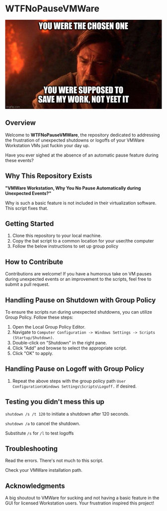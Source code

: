# WTFNoPauseVMWare

![WTFNoPauseVMWare Logo](86hcuv.jpg)

## Overview

Welcome to **WTFNoPauseVMWare**, the repository dedicated to addressing the frustration of unexpected shutdowns or logoffs of your VMWare Workstation VMs just fuckin your day up. 

Have you ever sighed at the absence of an automatic pause feature during these events?

## Why This Repository Exists

**"VMWare Workstation, Why You No Pause Automatically during Unexpected Events?"**

Why is such a basic feature is not included in their virtualization software. This script fixes that. 

## Getting Started

1. Clone this repository to your local machine.
2. Copy the bat script to a common location for your user/the computer
3. Follow the below instructions to set up group policy

## How to Contribute

Contributions are welcome! If you have a humorous take on VM pauses during unexpected events or an improvement to the scripts, feel free to submit a pull request.

## Handling Pause on Shutdown with Group Policy

To ensure the scripts run during unexpected shutdowns, you can utilize Group Policy. Follow these steps:

1. Open the Local Group Policy Editor.
2. Navigate to `Computer Configuration -> Windows Settings -> Scripts (Startup/Shutdown)`.
3. Double-click on "Shutdown" in the right pane.
4. Click "Add" and browse to select the appropriate script.
5. Click "OK" to apply.

## Handling Pause on Logoff with Group Policy

1. Repeat the above steps with the group policy path `User Configuration\Windows Settings\Scripts\Logoff.` if desired.

## Testing you didn't mess this up
`shutdown /s /t 120` to initiate a shutdown after 120 seconds. 

`shutdown /a` to cancel the shutdown.

Substitute `/s` for `/l` to test logoffs

## Troubleshooting

Read the errors. There's not much to this script.

Check your VMWare installation path. 

## Acknowledgments

A big shoutout to VMWare for sucking and not having a basic feature in the GUI for licensed Workstation users. Your frustration inspired this project!
